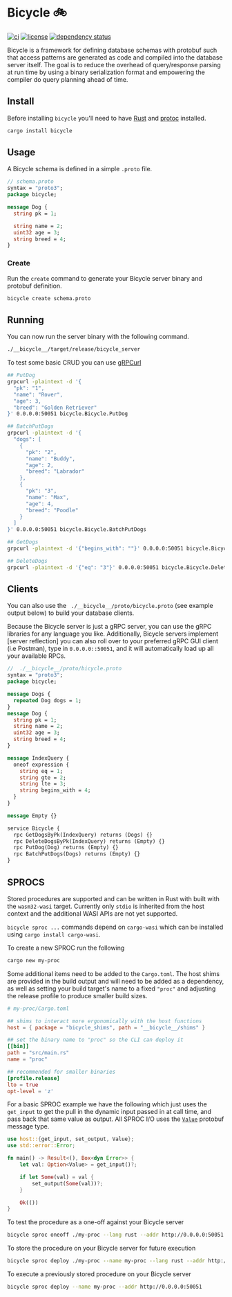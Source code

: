 # Bicycle 🚲

[![ci](https://github.com//ordinarylabs/bicycle/actions/workflows/ci.yml/badge.svg)](https://github.com//ordinarylabs/bicycle/actions/workflows/ci.yml)
[![license](https://img.shields.io/github/license/ordinarylabs/bicycle.svg)](https://github.com/ordinarylabs/bicycle/blob/main/LICENSE)
[![dependency status](https://deps.rs/repo/github/ordinarylabs/bicycle/status.svg)](https://deps.rs/repo/github/ordinarylabs/bicycle)

Bicycle is a framework for defining database schemas with protobuf such that access patterns are generated as code and compiled into the database server itself. The goal is to reduce the overhead of query/response parsing at run time by using a binary serialization format and empowering the compiler do query planning ahead of time.

## Install

Before installing `bicycle` you'll need to have [Rust](https://www.rust-lang.org/tools/install) and [protoc](https://grpc.io/docs/protoc-installation/) installed.

```bash
cargo install bicycle
```

## Usage

A Bicycle schema is defined in a simple `.proto` file.

```protobuf
// schema.proto
syntax = "proto3";
package bicycle;

message Dog {
  string pk = 1;

  string name = 2;
  uint32 age = 3;
  string breed = 4;
}
```
### Create

Run the `create` command to generate your Bicycle server binary and protobuf definition.

```bash
bicycle create schema.proto
```

## Running

You can now run the server binary with the following command.

```bash
./__bicycle__/target/release/bicycle_server
```

To test some basic CRUD you can use [gRPCurl](https://github.com/fullstorydev/grpcurl)

```bash
## PutDog
grpcurl -plaintext -d '{
  "pk": "1",
  "name": "Rover",
  "age": 3,
  "breed": "Golden Retriever"
}' 0.0.0.0:50051 bicycle.Bicycle.PutDog

## BatchPutDogs
grpcurl -plaintext -d '{
  "dogs": [
    {
      "pk": "2",
      "name": "Buddy",
      "age": 2,
      "breed": "Labrador"
    },
    {
      "pk": "3",
      "name": "Max",
      "age": 4,
      "breed": "Poodle"
    }
  ]
}' 0.0.0.0:50051 bicycle.Bicycle.BatchPutDogs

## GetDogs
grpcurl -plaintext -d '{"begins_with": ""}' 0.0.0.0:50051 bicycle.Bicycle.GetDogsByPk

## DeleteDogs
grpcurl -plaintext -d '{"eq": "3"}' 0.0.0.0:50051 bicycle.Bicycle.DeleteDogsByPk
```

## Clients

You can also use the ` ./__bicycle__/proto/bicycle.proto` (see example output below) to build your database clients.

Because the Bicycle server is just a gRPC server, you can use the gRPC libraries for any language you like. Additionally, Bicycle servers implement [server reflection] you can also roll over to your preferred gRPC GUI client (i.e Postman), type in `0.0.0.0::50051`, and it will automatically load up all your available RPCs.

```protobuf
//  ./__bicycle__/proto/bicycle.proto
syntax = "proto3";
package bicycle;

message Dogs { 
  repeated Dog dogs = 1; 
}
message Dog {
  string pk = 1;
  string name = 2;
  uint32 age = 3;
  string breed = 4;
}

message IndexQuery {
  oneof expression {
    string eq = 1;
    string gte = 2;
    string lte = 3;
    string begins_with = 4;
  }
}

message Empty {}

service Bicycle {
  rpc GetDogsByPk(IndexQuery) returns (Dogs) {}
  rpc DeleteDogsByPk(IndexQuery) returns (Empty) {}
  rpc PutDog(Dog) returns (Empty) {}
  rpc BatchPutDogs(Dogs) returns (Empty) {}
}
```

## SPROCS

Stored procedures are supported and can be written in Rust with built with the `wasm32-wasi` target. Currently only `stdio` is inherited from the host context and the additional WASI APIs are not yet supported.

`bicycle sproc ...` commands depend on `cargo-wasi` which can be installed using `cargo install cargo-wasi`.

To create a new SPROC run the following

```bash
cargo new my-proc
```

Some additional items need to be added to the `Cargo.toml`. The host shims are provided in the build output and will need to be added as a dependency, as well as setting your build target's name to a fixed `"proc"` and adjusting the release profile to produce smaller build sizes.

```toml
# my-proc/Cargo.toml

## shims to interact more ergonomically with the host functions
host = { package = "bicycle_shims", path = "__bicycle__/shims" }

## set the binary name to "proc" so the CLI can deploy it
[[bin]]
path = "src/main.rs"
name = "proc"

## recommended for smaller binaries
[profile.release]
lto = true
opt-level = 'z'
```

For a basic SPROC example we have the following which just uses the `get_input` to get the pull in the dynamic input passed in at call time, and pass back that same value as output. All SPROC I/O uses the [`Value`](https://protobuf.dev/reference/protobuf/google.protobuf/#value) protobuf message type.

```rust
use host::{get_input, set_output, Value};
use std::error::Error;

fn main() -> Result<(), Box<dyn Error>> {
    let val: Option<Value> = get_input()?;

    if let Some(val) = val {
        set_output(Some(val))?;
    }

    Ok(())
}
```

To test the procedure as a one-off against your Bicycle server

```bash
bicycle sproc oneoff ./my-proc --lang rust --addr http://0.0.0.0:50051
```

To store the procedure on your Bicycle server for future execution

```bash
bicycle sproc deploy ./my-proc --name my-proc --lang rust --addr http://0.0.0.0:50051
```

To execute a previously stored procedure on your Bicycle server

```bash
bicycle sproc deploy --name my-proc --addr http://0.0.0.0:50051
```
